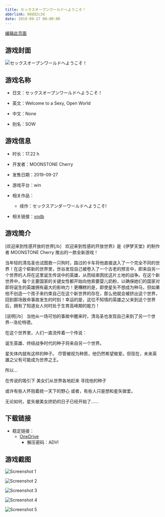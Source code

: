 ```yaml
---
title: セックスオープンワールドへようこそ！
abbrlink: 90dd2c3d
date: 2019-09-27 00:00:00
---
```

[编辑此页面](https://github.com/ACG-3/ADV3-source/blob/main/source/_posts/games/%E3%82%BB%E3%83%83%E3%82%AF%E3%82%B9%E3%82%AA%E3%83%BC%E3%83%97%E3%83%B3%E3%83%AF%E3%83%BC%E3%83%AB%E3%83%89%E3%81%B8%E3%82%88%E3%81%86%E3%81%93%E3%81%9D%EF%BC%81.md)

## 游戏封面

![セックスオープンワールドへようこそ！](https://pan.timero.xyz/d/onedrive/img_lib_001/%E3%82%BB%E3%83%83%E3%82%AF%E3%82%B9%E3%82%AA%E3%83%BC%E3%83%97%E3%83%B3%E3%83%AF%E3%83%BC%E3%83%AB%E3%83%89%E3%81%B8%E3%82%88%E3%81%86%E3%81%93%E3%81%9D%EF%BC%81_cover.avif)


## 游戏名称

- 日文：セックスオープンワールドへようこそ！
- 英文：Welcome to a Sexy, Open World
- 中文：None

- 别名：SOW


## 游戏信息

- 时长：17.22 h
- 开发者：MOONSTONE Cherry
- 发售日期：2019-09-27
- 游戏平台：win
- 相关作品：
   - 续作：セックスアンダーワールドへようこそ!

- 相关链接：[vndb](https://vndb.org/v25942)


## 游戏简介

[欢迎来到性感开放的世界[/b］
欢迎来到性感的开放世界》是《伊梦天堂》的制作者 MOONSTONE Cherry 推出的一款全新游戏！

当年轻的清岛圣也试图救一只狗时，路过的卡车将他直接送入了一个完全不同的世界！在这个崭新的世界里，世谷发现自己被卷入了一个古老的预言中，即来自另一个世界的人将在这里诞生传说中的英雄，从而结束困扰这片土地的战争。在这个新世界中，每个主要国家的关键女性都开始向他索要婴儿奶粉，以确保她们的国家对即将诞生的英雄拥有最大的影响力！更糟糕的是，即使星矢不想成为种马，但如果他不创造一个孩子来约束自己在这个新世界的存在，那么他就会被挤出这个世界，回到那场致命事故发生的时刻！幸运的是，这位不知情的英雄之父来到这个世界后，拥有了知道女人何时处于生育高峰期的能力！

[说明[/b］
当他从一场可怕的事故中醒来时，清岛圣也发现自己来到了另一个世界--洛伦特德。

在这个世界里，人们一直流传着一个传说：

诞生英雄、终结战争时代的种子将来自另一个世界。

星矢体内就有这样的种子。
尽管被视为种质，他仍然希望做爱。但现在，未来英雄之父有可能成为世界之王。

所以...

在传说的吸引下 美女们从世界各地赶来 寻找他的种子

或许有些人怀抱着统一天下的野心
或者，有些人只是想和星矢做爱。

无论如何，星矢被美女挤奶的日子已经开始了......




## 下载链接

- 稳定链接：
    - [OneDrive](https://pan.timero.xyz/onedrive/adv_lib_001/%E3%82%BB%E3%83%83%E3%82%AF%E3%82%B9%E3%82%AA%E3%83%BC%E3%83%97%E3%83%B3%E3%83%AF%E3%83%BC%E3%83%AB%E3%83%89%E3%81%B8%E3%82%88%E3%81%86%E3%81%93%E3%81%9D%EF%BC%81)
        - 解压密码：ADV!



## 游戏截图


![Screenshot 1](https://pan.timero.xyz/d/onedrive/img_lib_001/%E3%82%BB%E3%83%83%E3%82%AF%E3%82%B9%E3%82%AA%E3%83%BC%E3%83%97%E3%83%B3%E3%83%AF%E3%83%BC%E3%83%AB%E3%83%89%E3%81%B8%E3%82%88%E3%81%86%E3%81%93%E3%81%9D%EF%BC%81_Screenshot_1.avif)

![Screenshot 2](https://pan.timero.xyz/d/onedrive/img_lib_001/%E3%82%BB%E3%83%83%E3%82%AF%E3%82%B9%E3%82%AA%E3%83%BC%E3%83%97%E3%83%B3%E3%83%AF%E3%83%BC%E3%83%AB%E3%83%89%E3%81%B8%E3%82%88%E3%81%86%E3%81%93%E3%81%9D%EF%BC%81_Screenshot_2.avif)

![Screenshot 3](https://pan.timero.xyz/d/onedrive/img_lib_001/%E3%82%BB%E3%83%83%E3%82%AF%E3%82%B9%E3%82%AA%E3%83%BC%E3%83%97%E3%83%B3%E3%83%AF%E3%83%BC%E3%83%AB%E3%83%89%E3%81%B8%E3%82%88%E3%81%86%E3%81%93%E3%81%9D%EF%BC%81_Screenshot_3.avif)

![Screenshot 4](https://pan.timero.xyz/d/onedrive/img_lib_001/%E3%82%BB%E3%83%83%E3%82%AF%E3%82%B9%E3%82%AA%E3%83%BC%E3%83%97%E3%83%B3%E3%83%AF%E3%83%BC%E3%83%AB%E3%83%89%E3%81%B8%E3%82%88%E3%81%86%E3%81%93%E3%81%9D%EF%BC%81_Screenshot_4.avif)

![Screenshot 5](https://pan.timero.xyz/d/onedrive/img_lib_001/%E3%82%BB%E3%83%83%E3%82%AF%E3%82%B9%E3%82%AA%E3%83%BC%E3%83%97%E3%83%B3%E3%83%AF%E3%83%BC%E3%83%AB%E3%83%89%E3%81%B8%E3%82%88%E3%81%86%E3%81%93%E3%81%9D%EF%BC%81_Screenshot_5.avif)

